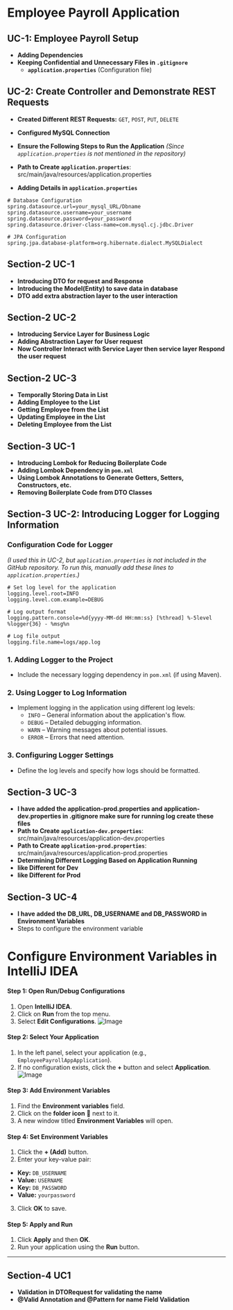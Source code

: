 # Employee Payroll Application

## UC-1: Employee Payroll Setup
- **Adding Dependencies**
- **Keeping Confidential and Unnecessary Files in `.gitignore`**
  - **`application.properties`** (Configuration file)

## UC-2: Create Controller and Demonstrate REST Requests
- **Created Different REST Requests:** `GET`, `POST`, `PUT`, `DELETE`
- **Configured MySQL Connection**
- **Ensure the Following Steps to Run the Application** *(Since `application.properties` is not mentioned in the repository)*
- **Path to Create `application.properties`**: src/main/java/resources/application.properties

- **Adding Details in `application.properties`**

```properties
# Database Configuration
spring.datasource.url=your_mysql_URL/Dbname
spring.datasource.username=your_username
spring.datasource.password=your_password
spring.datasource.driver-class-name=com.mysql.cj.jdbc.Driver

# JPA Configuration
spring.jpa.database-platform=org.hibernate.dialect.MySQLDialect  

``` 

## Section-2 UC-1
- **Introducing DTO for request and Response**
- **Introducing the Model(Entity) to save data in database**
- **DTO add  extra abstraction layer to the user interaction**


## Section-2 UC-2
- **Introducing Service Layer for Business Logic**
- **Adding Abstraction Layer for User request**
- **Now Controller Interact with Service Layer then service layer Respond the user request**

## Section-2 UC-3
- **Temporally Storing Data in List**
- **Adding Employee to the List**
- **Getting Employee from the List**
- **Updating Employee in the List**
- **Deleting Employee from the List**

## Section-3 UC-1
- **Introducing Lombok for Reducing Boilerplate Code**
- **Adding Lombok Dependency in `pom.xml`**
- **Using Lombok Annotations to Generate Getters, Setters, Constructors, etc.**
- **Removing Boilerplate Code from DTO Classes**


## Section-3 UC-2: Introducing Logger for Logging Information

### Configuration Code for Logger
*(I used this in UC-2, but `application.properties` is not included in the GitHub repository. To run this, manually add these lines to `application.properties`.)*

```properties
# Set log level for the application
logging.level.root=INFO
logging.level.com.example=DEBUG

# Log output format
logging.pattern.console=%d{yyyy-MM-dd HH:mm:ss} [%thread] %-5level %logger{36} - %msg%n

# Log file output
logging.file.name=logs/app.log
``` 

### 1. Adding Logger to the Project
- Include the necessary logging dependency in `pom.xml` (if using Maven).

### 2. Using Logger to Log Information
- Implement logging in the application using different log levels:
  - `INFO` – General information about the application's flow.
  - `DEBUG` – Detailed debugging information.
  - `WARN` – Warning messages about potential issues.
  - `ERROR` – Errors that need attention.

### 3. Configuring Logger Settings
- Define the log levels and specify how logs should be formatted.


## Section-3 UC-3
- **I have added the application-prod.properties and application-dev.properties in .gitignore make sure for running log create these files**
- **Path to Create `application-dev.properties`**: src/main/java/resources/application-dev.properties
- **Path to Create `application-prod.properties`**: src/main/java/resources/application-prod.properties
- **Determining Different Logging Based on Application Running**
- **like Different for Dev**
- **like Different for Prod**

## Section-3 UC-4
- **I have added the DB_URL, DB_USERNAME and DB_PASSWORD in Environment Variables**
- Steps to configure the environment variable

# Configure Environment Variables in IntelliJ IDEA

#### **Step 1: Open Run/Debug Configurations**
1. Open **IntelliJ IDEA**.
2. Click on **Run** from the top menu.
3. Select **Edit Configurations**.
   ![Image](https://github.com/user-attachments/assets/83061f90-a3fe-45d3-86be-00abfe918a34)
#### **Step 2: Select Your Application**
1. In the left panel, select your application (e.g., `EmployeePayrollAppApplication`).
2. If no configuration exists, click the **+** button and select **Application**.
   ![Image](https://github.com/user-attachments/assets/540e340d-a191-432d-93b0-2a024dd3a665)
#### **Step 3: Add Environment Variables**
1. Find the **Environment variables** field.
2. Click on the **folder icon** 📁 next to it.
3. A new window titled **Environment Variables** will open.

#### **Step 4: Set Environment Variables**
1. Click the **+ (Add)** button.
2. Enter your key-value pair:
- **Key:** `DB_USERNAME`
- **Value:** `USERNAME`
- **Key:** `DB_PASSWORD`
- **Value:** `yourpassword`
3. Click **OK** to save.

#### **Step 5: Apply and Run**
1. Click **Apply** and then **OK**.
2. Run your application using the **Run** button.



--- 

## Section-4 UC1 
- **Validation in DTORequest for validating the name** 
- **@Valid Annotation and @Pattern for name Field Validation**